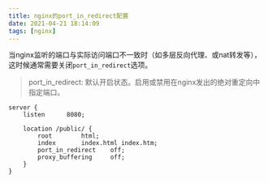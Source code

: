 ```yaml
---
title: nginx的port_in_redirect配置
date: 2021-04-21 18:14:09
tags: [nginx]
---
```


当nginx监听的端口与实际访问端口不一致时（如多层反向代理、或nat转发等），这时候通常需要关闭`port_in_redirect`选项。

> port_in_redirect: 默认开启状态。启用或禁用在nginx发出的绝对重定向中指定端口。

```nginx
server {
    listen      8080;

    location /public/ {
        root        html;
        index       index.html index.htm;
        port_in_redirect    off;
        proxy_buffering     off;
    }
}
```
